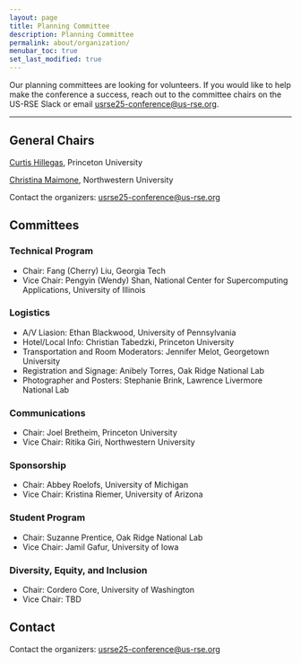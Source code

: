 ```yaml
---
layout: page
title: Planning Committee
description: Planning Committee
permalink: about/organization/
menubar_toc: true
set_last_modified: true
---
```


Our planning committees are looking for volunteers.  If you would like to help make the conference a success, reach out to the committee chairs on the US-RSE Slack or email [usrse25-conference@us-rse.org](mailto:usrse25-conference@us-rse.org).

<hr>

## General Chairs

[Curtis Hillegas](https://researchcomputing.princeton.edu/about/people-directory/curtis-hillegas), Princeton University

[Christina Maimone](https://www.it.northwestern.edu/departments/it-services-support/research/staff/maimone.html), Northwestern University

Contact the organizers: [usrse25-conference@us-rse.org](mailto:usrse25-conference@us-rse.org)


## Committees

### Technical Program

* Chair: Fang (Cherry) Liu, Georgia Tech
* Vice Chair: Pengyin (Wendy) Shan, National Center for Supercomputing Applications, University of Illinois

### Logistics

* A/V Liasion: Ethan Blackwood, University of Pennsylvania
* Hotel/Local Info:	Christian Tabedzki, Princeton University
* Transportation and Room Moderators: Jennifer Melot, Georgetown University
* Registration and Signage: Anibely Torres, Oak Ridge National Lab
* Photographer and Posters: Stephanie Brink, Lawrence Livermore National Lab

### Communications

* Chair: Joel Bretheim, Princeton University
* Vice Chair: Ritika Giri, Northwestern University

### Sponsorship

* Chair: Abbey Roelofs, University of Michigan
* Vice Chair: Kristina Riemer, University of Arizona

### Student Program

* Chair: Suzanne Prentice, Oak Ridge National Lab
* Vice Chair: Jamil Gafur, University of Iowa

### Diversity, Equity, and Inclusion

* Chair: Cordero Core, University of Washington
* Vice Chair: TBD



## Contact

Contact the organizers: [usrse25-conference@us-rse.org](mailto:usrse25-conference@us-rse.org)

